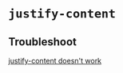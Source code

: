 # ```justify-content```
## Troubleshoot
[justify-content doesn't work](https://stackoverflow.com/questions/24052569/justify-content-property-isnt-working)